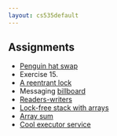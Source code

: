 ```yaml
---
layout: cs535default
---
```


## Assignments

* [Penguin hat swap](penguin_hats.html)
* Exercise 15.
* [A reentrant lock](reentrantLock.html)
* Messaging [billboard](billboard.html)
* [Readers-writers](readersWriters.html)
* [Lock-free stack with arrays](lockFreeStackWithArrays.html)
* [Array sum](arraySum.html)
* [Cool executor service](executorService.html)

<!--
* [Benchmarking](benchmark.html) spin locks
-->
